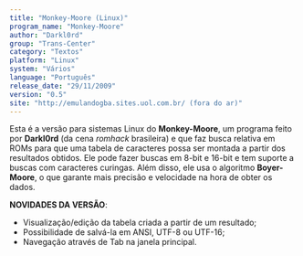 ```yaml
---
title: "Monkey-Moore (Linux)"
program_name: "Monkey-Moore"
author: "Darkl0rd"
group: "Trans-Center"
category: "Textos"
platform: "Linux"
system: "Vários"
language: "Português"
release_date: "29/11/2009"
version: "0.5"
site: "http://emulandogba.sites.uol.com.br/ (fora do ar)"
---
```

Esta é a versão para sistemas Linux do <b>Monkey-Moore</b>, um programa feito por <b>Darkl0rd</b> (da cena <i>romhack</i> brasileira) e que faz busca relativa em ROMs para que uma tabela de caracteres possa ser montada a partir dos resultados obtidos. Ele pode fazer buscas em 8-bit e 16-bit e tem suporte a buscas com caracteres curingas. Além disso, ele usa o algoritmo <b>Boyer-Moore</b>, o que garante mais precisão e velocidade na hora de obter os dados.

<b>NOVIDADES DA VERSÃO</b>:

- Visualização/edição da tabela criada a partir de um resultado;
- Possibilidade de salvá-la em ANSI, UTF-8 ou UTF-16;
- Navegação através de Tab na janela principal.

